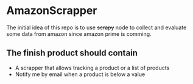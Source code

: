 # AmazonScrapper


The initial idea of this repo is to use ~~scrapy~~ node to collect and evaluate some data from amazon since amazon prime is comming.

## The finish product should contain
- A scrapper that allows tracking a product or a list of products
- Notify me by email when a product is below a value
